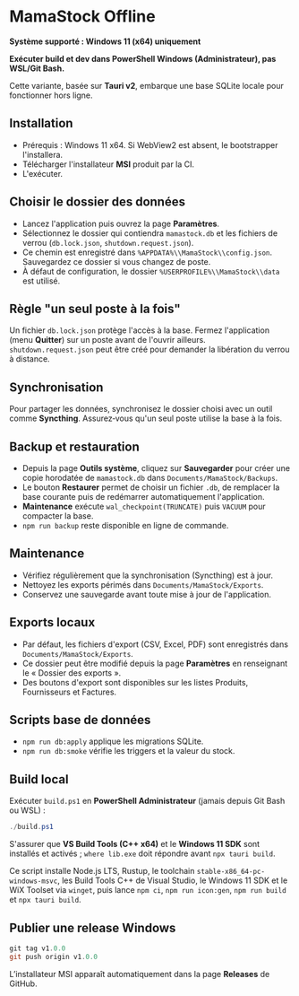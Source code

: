 # MamaStock Offline

**Système supporté : Windows 11 (x64) uniquement**

**Exécuter build et dev dans PowerShell Windows (Administrateur), pas WSL/Git Bash.**

Cette variante, basée sur **Tauri v2**, embarque une base SQLite locale pour fonctionner hors ligne.

## Installation
- Prérequis : Windows 11 x64. Si WebView2 est absent, le bootstrapper l'installera.
- Télécharger l'installateur **MSI** produit par la CI.
- L'exécuter.

## Choisir le dossier des données
- Lancez l'application puis ouvrez la page **Paramètres**.
- Sélectionnez le dossier qui contiendra `mamastock.db` et les fichiers de verrou (`db.lock.json`, `shutdown.request.json`).
- Ce chemin est enregistré dans `%APPDATA%\\MamaStock\\config.json`. Sauvegardez ce dossier si vous changez de poste.
- À défaut de configuration, le dossier `%USERPROFILE%\\MamaStock\\data` est utilisé.

## Règle "un seul poste à la fois"
Un fichier `db.lock.json` protège l'accès à la base. Fermez l'application (menu **Quitter**) sur un poste avant de l'ouvrir ailleurs.
`shutdown.request.json` peut être créé pour demander la libération du verrou à distance.

## Synchronisation
Pour partager les données, synchronisez le dossier choisi avec un outil comme **Syncthing**.
Assurez‑vous qu'un seul poste utilise la base à la fois.

## Backup et restauration
- Depuis la page **Outils système**, cliquez sur **Sauvegarder** pour créer une copie horodatée de `mamastock.db` dans `Documents/MamaStock/Backups`.
- Le bouton **Restaurer** permet de choisir un fichier `.db`, de remplacer la base courante puis de redémarrer automatiquement l'application.
- **Maintenance** exécute `wal_checkpoint(TRUNCATE)` puis `VACUUM` pour compacter la base.
- `npm run backup` reste disponible en ligne de commande.

## Maintenance
- Vérifiez régulièrement que la synchronisation (Syncthing) est à jour.
- Nettoyez les exports périmés dans `Documents/MamaStock/Exports`.
- Conservez une sauvegarde avant toute mise à jour de l'application.

## Exports locaux
- Par défaut, les fichiers d'export (CSV, Excel, PDF) sont enregistrés dans `Documents/MamaStock/Exports`.
- Ce dossier peut être modifié depuis la page **Paramètres** en renseignant le « Dossier des exports ».
- Des boutons d'export sont disponibles sur les listes Produits, Fournisseurs et Factures.

## Scripts base de données
- `npm run db:apply` applique les migrations SQLite.
- `npm run db:smoke` vérifie les triggers et la valeur du stock.

## Build local
Exécuter `build.ps1` en **PowerShell Administrateur** (jamais depuis Git Bash ou WSL) :

```powershell
./build.ps1
```

S'assurer que **VS Build Tools (C++ x64)** et le **Windows 11 SDK** sont installés et activés ; `where lib.exe` doit répondre avant `npx tauri build`.

Ce script installe Node.js LTS, Rustup, le toolchain `stable-x86_64-pc-windows-msvc`, les Build Tools C++ de Visual Studio, le Windows 11 SDK et le WiX Toolset via `winget`, puis lance `npm ci`, `npm run icon:gen`, `npm run build` et `npx tauri build`.

## Publier une release Windows
```powershell
git tag v1.0.0
git push origin v1.0.0
```
L’installateur MSI apparaît automatiquement dans la page **Releases** de GitHub.

